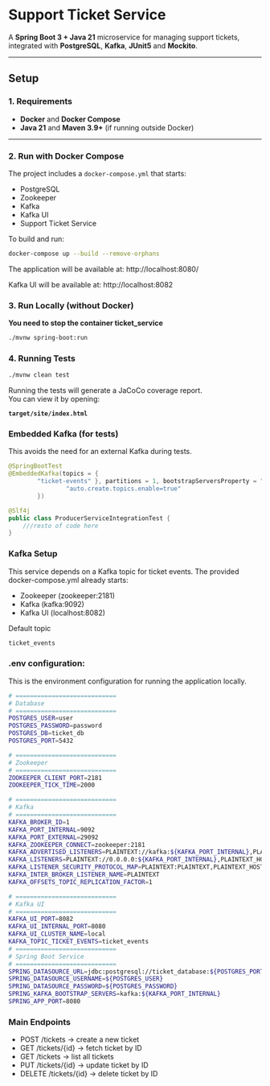 # Support Ticket Service

A **Spring Boot 3 + Java 21** microservice for managing support tickets, integrated with **PostgreSQL**, **Kafka**, **JUnit5** and **Mockito**.

---

## Setup

### 1. Requirements

- **Docker** and **Docker Compose**
- **Java 21** and **Maven 3.9+** (if running outside Docker)

---

### 2. Run with Docker Compose

The project includes a `docker-compose.yml` that starts:

- PostgreSQL
- Zookeeper
- Kafka
- Kafka UI
- Support Ticket Service

To build and run:

```bash
docker-compose up --build --remove-orphans
```

The application will be available at:
http://localhost:8080/

Kafka UI will be available at:
http://localhost:8082

### 3. Run Locally (without Docker)

**You need to stop the container ticket_service**

```bash
./mvnw spring-boot:run
```

### 4. Running Tests

```bash
./mvnw clean test

```
Running the tests will generate a JaCoCo coverage report.  
You can view it by opening:

**`target/site/index.html`**

### Embedded Kafka (for tests)
This avoids the need for an external Kafka during tests.
```java 
@SpringBootTest
@EmbeddedKafka(topics = {
        "ticket-events" }, partitions = 1, bootstrapServersProperty = "spring.kafka.bootstrap-servers", brokerProperties = {
                "auto.create.topics.enable=true"
        })

@Slf4j
public class ProducerServiceIntegrationTest {
    ///resto of code here
}
```
### Kafka Setup

This service depends on a Kafka topic for ticket events.
The provided docker-compose.yml already starts:

- Zookeeper (zookeeper:2181)
- Kafka (kafka:9092)
- Kafka UI (localhost:8082)

Default topic

```bash
ticket_events
```

### .env configuration:
This is the environment configuration for running the application locally.

```bash
# ============================
# Database
# ============================
POSTGRES_USER=user
POSTGRES_PASSWORD=password
POSTGRES_DB=ticket_db
POSTGRES_PORT=5432

# ============================
# Zookeeper
# ============================
ZOOKEEPER_CLIENT_PORT=2181
ZOOKEEPER_TICK_TIME=2000

# ============================
# Kafka
# ============================
KAFKA_BROKER_ID=1
KAFKA_PORT_INTERNAL=9092
KAFKA_PORT_EXTERNAL=29092
KAFKA_ZOOKEEPER_CONNECT=zookeeper:2181
KAFKA_ADVERTISED_LISTENERS=PLAINTEXT://kafka:${KAFKA_PORT_INTERNAL},PLAINTEXT_HOST://localhost:${KAFKA_PORT_EXTERNAL}
KAFKA_LISTENERS=PLAINTEXT://0.0.0.0:${KAFKA_PORT_INTERNAL},PLAINTEXT_HOST://0.0.0.0:${KAFKA_PORT_EXTERNAL}
KAFKA_LISTENER_SECURITY_PROTOCOL_MAP=PLAINTEXT:PLAINTEXT,PLAINTEXT_HOST:PLAINTEXT
KAFKA_INTER_BROKER_LISTENER_NAME=PLAINTEXT
KAFKA_OFFSETS_TOPIC_REPLICATION_FACTOR=1

# ============================
# Kafka UI
# ============================
KAFKA_UI_PORT=8082
KAFKA_UI_INTERNAL_PORT=8080
KAFKA_UI_CLUSTER_NAME=local
KAFKA_TOPIC_TICKET_EVENTS=ticket_events
# ============================
# Spring Boot Service
# ============================
SPRING_DATASOURCE_URL=jdbc:postgresql://ticket_database:${POSTGRES_PORT}/${POSTGRES_DB}
SPRING_DATASOURCE_USERNAME=${POSTGRES_USER}
SPRING_DATASOURCE_PASSWORD=${POSTGRES_PASSWORD}
SPRING_KAFKA_BOOTSTRAP_SERVERS=kafka:${KAFKA_PORT_INTERNAL}
SPRING_APP_PORT=8080

```

### Main Endpoints

- POST /tickets → create a new ticket
- GET /tickets/{id} → fetch ticket by ID
- GET /tickets → list all tickets
- PUT /tickets/{id} → update ticket by ID
- DELETE /tickets/{id} → delete ticket by ID